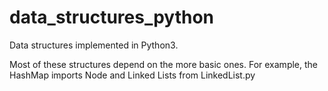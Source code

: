 # data_structures_python
Data structures implemented in Python3.

Most of these structures depend on the more basic ones. For example, the HashMap imports Node and Linked Lists from LinkedList.py
